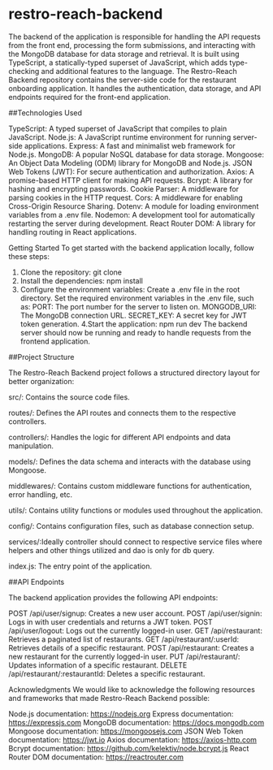 # restro-reach-backend
The backend of the application is responsible for handling the API requests from the front end, processing the form submissions, and interacting with the MongoDB database for data storage and retrieval. It is built using TypeScript, a statically-typed superset of JavaScript, which adds type-checking and additional features to the language.
The Restro-Reach Backend repository contains the server-side code for the restaurant onboarding application. It handles the authentication, data storage, and API endpoints required for the front-end application.

##Technologies Used

TypeScript: A typed superset of JavaScript that compiles to plain JavaScript.
Node.js: A JavaScript runtime environment for running server-side applications.
Express: A fast and minimalist web framework for Node.js.
MongoDB: A popular NoSQL database for data storage.
Mongoose: An Object Data Modeling (ODM) library for MongoDB and Node.js.
JSON Web Tokens (JWT): For secure authentication and authorization.
Axios: A promise-based HTTP client for making API requests.
Bcrypt: A library for hashing and encrypting passwords.
Cookie Parser: A middleware for parsing cookies in the HTTP request.
Cors: A middleware for enabling Cross-Origin Resource Sharing.
Dotenv: A module for loading environment variables from a .env file.
Nodemon: A development tool for automatically restarting the server during development.
React Router DOM: A library for handling routing in React applications.

Getting Started
To get started with the backend application locally, follow these steps:

1. Clone the repository:
  git clone <repository-url>
2. Install the dependencies:
  npm install
3. Configure the environment variables:
 Create a .env file in the root directory.
 Set the required environment variables in the .env file, such as:
 PORT: The port number for the server to listen on.
 MONGODB_URI: The MongoDB connection URL.
 SECRET_KEY: A secret key for JWT token generation.
4.Start the application:
 npm run dev
 The backend server should now be running and ready to handle requests from the frontend application.

##Project Structure

The Restro-Reach Backend project follows a structured directory layout for better organization:

src/: Contains the source code files.

routes/: Defines the API routes and connects them to the respective controllers.

controllers/: Handles the logic for different API endpoints and data manipulation.

models/: Defines the data schema and interacts with the database using Mongoose.

middlewares/: Contains custom middleware functions for authentication, error handling, etc.

utils/: Contains utility functions or modules used throughout the application.

config/: Contains configuration files, such as database connection setup.

services/:Ideally controller should connect to respective service files where helpers and other things utilized and dao is only for db query.

index.js: The entry point of the application.

##API Endpoints

The backend application provides the following API endpoints:

POST /api/user/signup: Creates a new user account.
POST /api/user/signin: Logs in with user credentials and returns a JWT token.
POST /api/user/logout: Logs out the currently logged-in user.
GET /api/restaurant: Retrieves a paginated list of restaurants.
GET /api/restaurant/:userId: Retrieves details of a specific restaurant.
POST /api/restaurant: Creates a new restaurant for the currently logged-in user.
PUT /api/restaurant/: Updates information of a specific restaurant.
DELETE /api/restaurant/:restaurantId: Deletes a specific restaurant.

Acknowledgments
We would like to acknowledge the following resources and frameworks that made Restro-Reach Backend possible:

Node.js documentation: https://nodejs.org
Express documentation: https://expressjs.com
MongoDB documentation: https://docs.mongodb.com
Mongoose documentation: https://mongoosejs.com
JSON Web Token documentation: https://jwt.io
Axios documentation: https://axios-http.com
Bcrypt documentation: https://github.com/kelektiv/node.bcrypt.js
React Router DOM documentation: https://reactrouter.com





